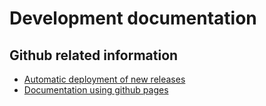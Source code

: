 # Development documentation

## Github related information

- [Automatic deployment of new releases](deployment)
- [Documentation using github pages](docs)
